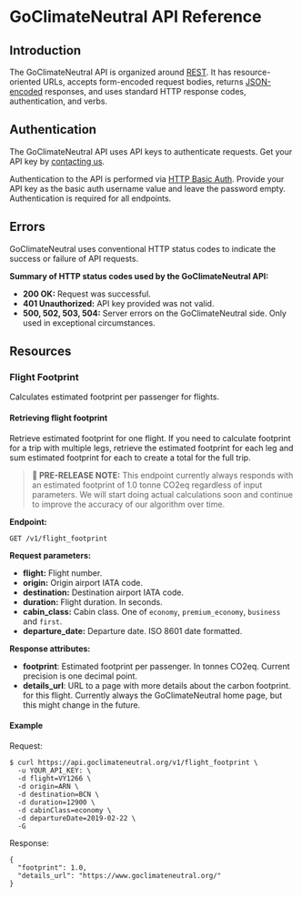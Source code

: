 # GoClimateNeutral API Reference

## Introduction

The GoClimateNeutral API is organized around [REST][rest]. It has
resource-oriented URLs, accepts form-encoded request bodies, returns
[JSON-encoded][json] responses, and uses standard HTTP response codes,
authentication, and verbs.

[rest]: https://developer.mozilla.org/en-US/docs/Glossary/REST
[json]: http://www.json.org/

## Authentication

The GoClimateNeutral API uses API keys to authenticate requests. Get your API
key by [contacting us][contact].

Authentication to the API is performed via [HTTP Basic Auth][basic-auth].
Provide your API key as the basic auth username value and leave the password
empty. Authentication is required for all endpoints.

[contact]: https://www.goclimateneutral.org/contact
[basic-auth]: https://developer.mozilla.org/en-US/docs/Web/HTTP/Authentication

## Errors

GoClimateNeutral uses conventional HTTP status codes to indicate the success or
failure of API requests.

**Summary of HTTP status codes used by the GoClimateNeutral API:**

- **200 OK:** Request was successful.
- **401 Unauthorized:** API key provided was not valid.
- **500, 502, 503, 504:** Server errors on the GoClimateNeutral side. Only used
  in exceptional circumstances.

## Resources

### Flight Footprint

Calculates estimated footprint per passenger for flights.

#### Retrieving flight footprint

Retrieve estimated footprint for one flight. If you need to calculate footprint
for a trip with multiple legs, retrieve the estimated footprint for each leg
and sum estimated footprint for each to create a total for the full trip.

> **🚧 PRE-RELEASE NOTE:** This endpoint currently always responds with an
> estimated footprint of 1.0 tonne CO2eq regardless of input parameters. We
> will start doing actual calculations soon and continue to improve the
> accuracy of our algorithm over time.

**Endpoint:**

`GET /v1/flight_footprint`

**Request parameters:**

- **flight:** Flight number.
- **origin:** Origin airport IATA code.
- **destination:** Destination airport IATA code.
- **duration:** Flight duration. In seconds.
- **cabin_class:** Cabin class. One of `economy`, `premium_economy`, `business`
  and `first`.
- **departure_date:** Departure date. ISO 8601 date formatted.

**Response attributes:**

- **footprint**: Estimated footprint per passenger. In tonnes CO2eq.
  Current precision is one decimal point.
- **details_url**: URL to a page with more details about the carbon footprint.
  for this flight. Currently always the GoClimateNeutral home page, but this
  might change in the future.

#### Example

Request:

    $ curl https://api.goclimateneutral.org/v1/flight_footprint \
      -u YOUR_API_KEY: \
      -d flight=VY1266 \
      -d origin=ARN \
      -d destination=BCN \
      -d duration=12900 \
      -d cabinClass=economy \
      -d departureDate=2019-02-22 \
      -G

Response:

    {
      "footprint": 1.0,
      "details_url": "https://www.goclimateneutral.org/"
    }
